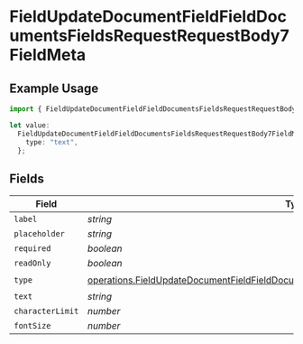 # FieldUpdateDocumentFieldFieldDocumentsFieldsRequestRequestBody7FieldMeta

## Example Usage

```typescript
import { FieldUpdateDocumentFieldFieldDocumentsFieldsRequestRequestBody7FieldMeta } from "@documenso/sdk-typescript/models/operations";

let value:
  FieldUpdateDocumentFieldFieldDocumentsFieldsRequestRequestBody7FieldMeta = {
    type: "text",
  };
```

## Fields

| Field                                                                                                                                                                                              | Type                                                                                                                                                                                               | Required                                                                                                                                                                                           | Description                                                                                                                                                                                        |
| -------------------------------------------------------------------------------------------------------------------------------------------------------------------------------------------------- | -------------------------------------------------------------------------------------------------------------------------------------------------------------------------------------------------- | -------------------------------------------------------------------------------------------------------------------------------------------------------------------------------------------------- | -------------------------------------------------------------------------------------------------------------------------------------------------------------------------------------------------- |
| `label`                                                                                                                                                                                            | *string*                                                                                                                                                                                           | :heavy_minus_sign:                                                                                                                                                                                 | N/A                                                                                                                                                                                                |
| `placeholder`                                                                                                                                                                                      | *string*                                                                                                                                                                                           | :heavy_minus_sign:                                                                                                                                                                                 | N/A                                                                                                                                                                                                |
| `required`                                                                                                                                                                                         | *boolean*                                                                                                                                                                                          | :heavy_minus_sign:                                                                                                                                                                                 | N/A                                                                                                                                                                                                |
| `readOnly`                                                                                                                                                                                         | *boolean*                                                                                                                                                                                          | :heavy_minus_sign:                                                                                                                                                                                 | N/A                                                                                                                                                                                                |
| `type`                                                                                                                                                                                             | [operations.FieldUpdateDocumentFieldFieldDocumentsFieldsRequestRequestBody7FieldMetaType](../../models/operations/fieldupdatedocumentfieldfielddocumentsfieldsrequestrequestbody7fieldmetatype.md) | :heavy_check_mark:                                                                                                                                                                                 | N/A                                                                                                                                                                                                |
| `text`                                                                                                                                                                                             | *string*                                                                                                                                                                                           | :heavy_minus_sign:                                                                                                                                                                                 | N/A                                                                                                                                                                                                |
| `characterLimit`                                                                                                                                                                                   | *number*                                                                                                                                                                                           | :heavy_minus_sign:                                                                                                                                                                                 | N/A                                                                                                                                                                                                |
| `fontSize`                                                                                                                                                                                         | *number*                                                                                                                                                                                           | :heavy_minus_sign:                                                                                                                                                                                 | N/A                                                                                                                                                                                                |